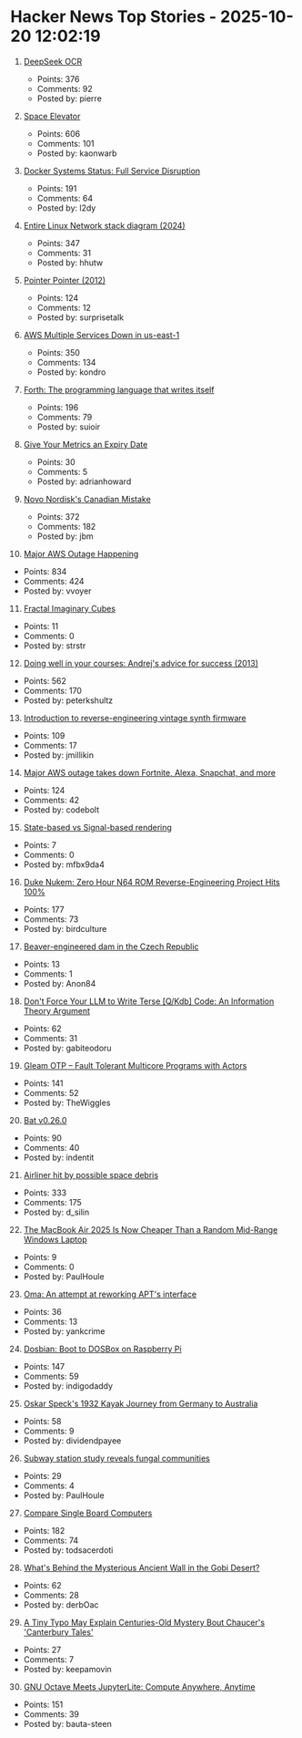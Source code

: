 # Hacker News Top Stories - 2025-10-20 12:02:19

1. [DeepSeek OCR](https://github.com/deepseek-ai/DeepSeek-OCR)
   - Points: 376
   - Comments: 92
   - Posted by: pierre

2. [Space Elevator](https://neal.fun/space-elevator/)
   - Points: 606
   - Comments: 101
   - Posted by: kaonwarb

3. [Docker Systems Status: Full Service Disruption](https://www.dockerstatus.com/pages/incident/533c6539221ae15e3f000031/68f5e1c741c825463df7486c)
   - Points: 191
   - Comments: 64
   - Posted by: l2dy

4. [Entire Linux Network stack diagram (2024)](https://zenodo.org/records/14179366)
   - Points: 347
   - Comments: 31
   - Posted by: hhutw

5. [Pointer Pointer (2012)](https://pointerpointer.com)
   - Points: 124
   - Comments: 12
   - Posted by: surprisetalk

6. [AWS Multiple Services Down in us-east-1](https://health.aws.amazon.com/health/status?ts=20251020)
   - Points: 350
   - Comments: 134
   - Posted by: kondro

7. [Forth: The programming language that writes itself](https://ratfactor.com/forth/the_programming_language_that_writes_itself.html)
   - Points: 196
   - Comments: 79
   - Posted by: suioir

8. [Give Your Metrics an Expiry Date](https://adrianhoward.com/posts/give-your-metrics-an-expiry-date/)
   - Points: 30
   - Comments: 5
   - Posted by: adrianhoward

9. [Novo Nordisk's Canadian Mistake](https://www.science.org/content/blog-post/novo-nordisk-s-canadian-mistake)
   - Points: 372
   - Comments: 182
   - Posted by: jbm

10. [Major AWS Outage Happening](https://old.reddit.com/r/aws/comments/1obd3lx/dynamodb_down_useast1/)
   - Points: 834
   - Comments: 424
   - Posted by: vvoyer

11. [Fractal Imaginary Cubes](https://www.i.h.kyoto-u.ac.jp/users/tsuiki/icube/fractal/index-e.html)
   - Points: 11
   - Comments: 0
   - Posted by: strstr

12. [Doing well in your courses: Andrej's advice for success (2013)](https://cs.stanford.edu/people/karpathy/advice.html)
   - Points: 562
   - Comments: 170
   - Posted by: peterkshultz

13. [Introduction to reverse-engineering vintage synth firmware](https://ajxs.me/blog/Introduction_to_Reverse-Engineering_Vintage_Synth_Firmware.html)
   - Points: 109
   - Comments: 17
   - Posted by: jmillikin

14. [Major AWS outage takes down Fortnite, Alexa, Snapchat, and more](https://www.theverge.com/news/802486/aws-outage-alexa-fortnite-snapchat-offline)
   - Points: 124
   - Comments: 42
   - Posted by: codebolt

15. [State-based vs Signal-based rendering](https://jovidecroock.com/blog/state-vs-signals/)
   - Points: 7
   - Comments: 0
   - Posted by: mfbx9da4

16. [Duke Nukem: Zero Hour N64 ROM Reverse-Engineering Project Hits 100%](https://github.com/Gillou68310/DukeNukemZeroHour)
   - Points: 177
   - Comments: 73
   - Posted by: birdculture

17. [Beaver-engineered dam in the Czech Republic](https://en.wikipedia.org/wiki/Beaver-engineered_dam_in_the_Czech_Republic)
   - Points: 13
   - Comments: 1
   - Posted by: Anon84

18. [Don't Force Your LLM to Write Terse [Q/Kdb] Code: An Information Theory Argument](https://medium.com/@gabiteodoru/dont-force-your-llm-to-write-terse-code-an-argument-from-information-theory-for-q-kdb-developers-04077c5b7038)
   - Points: 62
   - Comments: 31
   - Posted by: gabiteodoru

19. [Gleam OTP – Fault Tolerant Multicore Programs with Actors](https://github.com/gleam-lang/otp)
   - Points: 141
   - Comments: 52
   - Posted by: TheWiggles

20. [Bat v0.26.0](https://github.com/sharkdp/bat/releases/tag/v0.26.0)
   - Points: 90
   - Comments: 40
   - Posted by: indentit

21. [Airliner hit by possible space debris](https://avbrief.com/united-max-hit-by-falling-object-at-36000-feet/)
   - Points: 333
   - Comments: 175
   - Posted by: d_silin

22. [The MacBook Air 2025 Is Now Cheaper Than a Random Mid-Range Windows Laptop](https://kotaku.com/apple-is-going-nuts-the-macbook-air-2025-is-now-cheaper-than-a-random-mid-range-windows-laptop-2000634464)
   - Points: 9
   - Comments: 0
   - Posted by: PaulHoule

23. [Oma: An attempt at reworking APT's interface](https://github.com/AOSC-Dev/oma)
   - Points: 36
   - Comments: 13
   - Posted by: yankcrime

24. [Dosbian: Boot to DOSBox on Raspberry Pi](https://cmaiolino.wordpress.com/dosbian/)
   - Points: 147
   - Comments: 59
   - Posted by: indigodaddy

25. [Oskar Speck's 1932 Kayak Journey from Germany to Australia](https://nswskc.wordpress.com/2002/10/24/incredible-journey-50/)
   - Points: 58
   - Comments: 9
   - Posted by: dividendpayee

26. [Subway station study reveals fungal communities](https://phys.org/news/2025-09-subway-station-reveals-fungal-communities.html)
   - Points: 29
   - Comments: 4
   - Posted by: PaulHoule

27. [Compare Single Board Computers](https://sbc.compare/)
   - Points: 182
   - Comments: 74
   - Posted by: todsacerdoti

28. [What's Behind the Mysterious Ancient Wall in the Gobi Desert?](https://news.artnet.com/art-world/the-hunt-gobi-wall-mongolia-2674588)
   - Points: 62
   - Comments: 28
   - Posted by: derbOac

29. [A Tiny Typo May Explain Centuries-Old Mystery Bout Chaucer's 'Canterbury Tales'](https://www.smithsonianmag.com/smart-news/a-tiny-typo-may-explain-a-centuries-old-mystery-about-chaucers-canterbury-tales-and-troilus-and-criseyde-180986991/)
   - Points: 27
   - Comments: 7
   - Posted by: keepamovin

30. [GNU Octave Meets JupyterLite: Compute Anywhere, Anytime](https://blog.jupyter.org/gnu-octave-meets-jupyterlite-compute-anywhere-anytime-8b033afbbcdc)
   - Points: 151
   - Comments: 39
   - Posted by: bauta-steen

